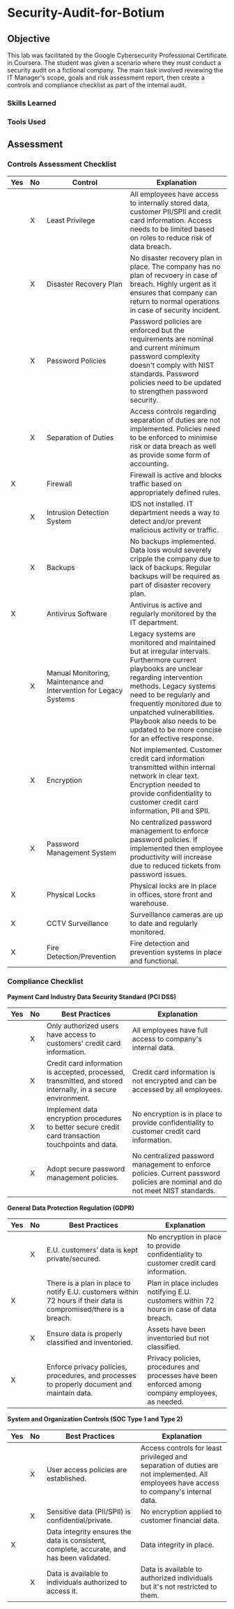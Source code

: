 # Security-Audit-for-Botium

## Objective

This lab was facilitated by the Google Cybersecurity Professional Certificate in Coursera. The student was given a scenario where they must conduct a security audit on a fictional company. The main task involved reviewing the IT Manager's scope, goals and risk assessment report, then create a controls and compliance checklist as part of the internal audit.

### Skills Learned

### Tools Used

## Assessment

### Controls Assessment Checklist

| Yes | No | Control | Explanation |
| --- | --- | --- | --- |
| | X | Least Privilege | All employees have access to internally stored data, customer PII/SPII and credit card information. Access needs to be limited based on roles to reduce risk of data breach. |
| | X | Disaster Recovery Plan | No disaster recovery plan in place. The company has no plan of recvoery in case of breach. Highly urgent as it ensures that company can return to normal operations in case of security incident. |
| | X | Password Policies | Password policies are enforced but the requirements are nominal and current minimum password complexity doesn't comply with NIST standards. Password policies need to be updated to strengthen password security. |
| | X | Separation of Duties | Access controls regarding separation of duties are not implemented. Policies need to be enforced to minimise risk or data breach as well as provide some form of accounting. |
| X | | Firewall | Firewall is active and blocks traffic based on appropriately defined rules. |
| | X | Intrusion Detection System | IDS not installed. IT department needs a way to detect and/or prevent malicious activity or traffic. |
| | X | Backups | No backups implemented. Data loss would severely cripple the company due to lack of backups. Regular backups will be required as part of disaster recovery plan. |
| X | | Antivirus Software | Antivirus is active and regularly monitored by the IT department. |
| | X | Manual Monitoring, Maintenance and Intervention for Legacy Systems | Legacy systems are monitored and maintained but at irregular intervals. Furthermore current playbooks are unclear regarding intervention methods. Legacy systems need to be regularly and frequently monitored due to unpatched vulnerabilities. Playbook also needs to be updated to be more concise for an effective response. |
| | X | Encryption | Not implemented. Customer credit card information transmitted within internal network in clear text. Encryption needed to provide confidentiality to customer credit card information, PII and SPII. |
| | X | Password Management System | No centralized password management to enforce password policies. If implemented then employee productivity will increase due to reduced tickets from password issues. |
| X | | Physical Locks | Physical locks are in place in offices, store front and warehouse. |
| X | | CCTV Surveillance | Surveillance cameras are up to date and regularly monitored. |
| X | | Fire Detection/Prevention | Fire detection and prevention systems in place and functional. |

### Compliance Checklist

<strong>Payment Card Industry Data Security Standard (PCI DSS)</strong>

| Yes | No | Best Practices | Explanation |
| --- | --- | --- | --- |
| | X | Only authorized users have access to customers' credit card information. | All employees have full access to company's internal data. |
| | X | Credit card information is accepted, processed, transmitted, and stored internally, in a secure environment. | Credit card information is not encrypted and can be accessed by all employees. |
| | X | Implement data encryption procedures to better secure credit card transaction touchpoints and data. | No encryption is in place to provide confidentiality to customer credit card information. |
| | X | Adopt secure password management policies. | No centralized password management to enforce policies. Current password policies are nominal and do not meet NIST standards. |

<strong>General Data Protection Regulation (GDPR)</strong>

| Yes | No | Best Practices | Explanation |
| --- | --- | --- | --- |
| | X | E.U. customers’ data is kept private/secured. | No encryption in place to provide confidentiality to customer credit card information. |
| X | | There is a plan in place to notify E.U. customers within 72 hours if their data is compromised/there is a breach. | Plan in place includes notifying E.U. customers within 72 hours in case of data breach. |
| | X | Ensure data is properly classified and inventoried. | Assets have been inventoried but not classified. |
| X | | Enforce privacy policies, procedures, and processes to properly document and maintain data. | Privacy policies, procedures and processes have been enforced among company employees, as needed. |

<strong>System and Organization Controls (SOC Type 1 and Type 2)</strong>

| Yes | No | Best Practices | Explanation |
| --- | --- | --- | --- |
| | X | User access policies are established. | Access controls for least privileged and separation of duties are not implemented. All employees have access to company's internal data. |
| | X | Sensitive data (PII/SPII) is confidential/private. | No encryption applied to customer financial data. |
| X | | Data integrity ensures the data is consistent, complete, accurate, and has been validated. | Data integrity in place. |
| | X | Data is available to individuals authorized to access it. | Data is available to authorized individuals but it's not restricted to them. |

